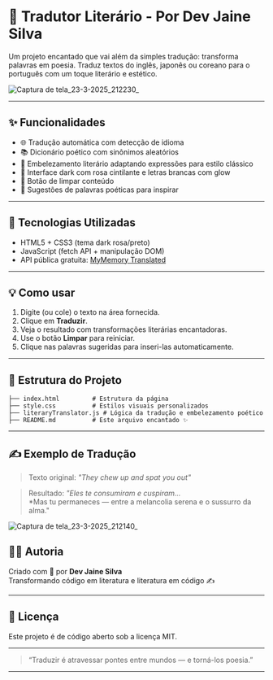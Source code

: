 

# 🌸 Tradutor Literário - Por Dev Jaine Silva

Um projeto encantado que vai além da simples tradução: transforma palavras em poesia. Traduz textos do inglês, japonês ou coreano para o português com um toque literário e estético.


![Captura de tela_23-3-2025_212230_](https://github.com/user-attachments/assets/d6226e12-36cc-4875-a0a4-42625595ee5f)

---

## ✨ Funcionalidades

- 🌐 Tradução automática com detecção de idioma
- 📚 Dicionário poético com sinônimos aleatórios
- 🧠 Embelezamento literário adaptando expressões para estilo clássico
- 🎨 Interface dark com rosa cintilante e letras brancas com glow
- 🔄 Botão de limpar conteúdo
- 📜 Sugestões de palavras poéticas para inspirar

---

## 🚀 Tecnologias Utilizadas

- HTML5 + CSS3 (tema dark rosa/preto)
- JavaScript (fetch API + manipulação DOM)
- API pública gratuita: [MyMemory Translated](https://mymemory.translated.net/)

---

## 💡 Como usar

1. Digite (ou cole) o texto na área fornecida.
2. Clique em **Traduzir**.
3. Veja o resultado com transformações literárias encantadoras.
4. Use o botão **Limpar** para reiniciar.
5. Clique nas palavras sugeridas para inseri-las automaticamente.

---

## 📁 Estrutura do Projeto

```
├── index.html         # Estrutura da página
├── style.css          # Estilos visuais personalizados
├── literaryTranslator.js # Lógica da tradução e embelezamento poético
├── README.md          # Este arquivo encantado ✨
```

---

## ✍️ Exemplo de Tradução

> Texto original:
> *"They chew up and spat you out"*

> Resultado:
> *"Eles te consumiram e cuspiram...*  
> *Mas tu permaneces — entre a melancolia serena e o sussurro da alma."

![Captura de tela_23-3-2025_212140_](https://github.com/user-attachments/assets/7c4d1626-68e4-4998-915b-1b576cd26b53)


## 🧚‍♀️ Autoria

Criado com 💖 por **Dev Jaine Silva**  
Transformando código em literatura e literatura em código ✍️


---

## 📌 Licença

Este projeto é de código aberto sob a licença MIT.

---

> “Traduzir é atravessar pontes entre mundos — e torná-los poesia.”

---
